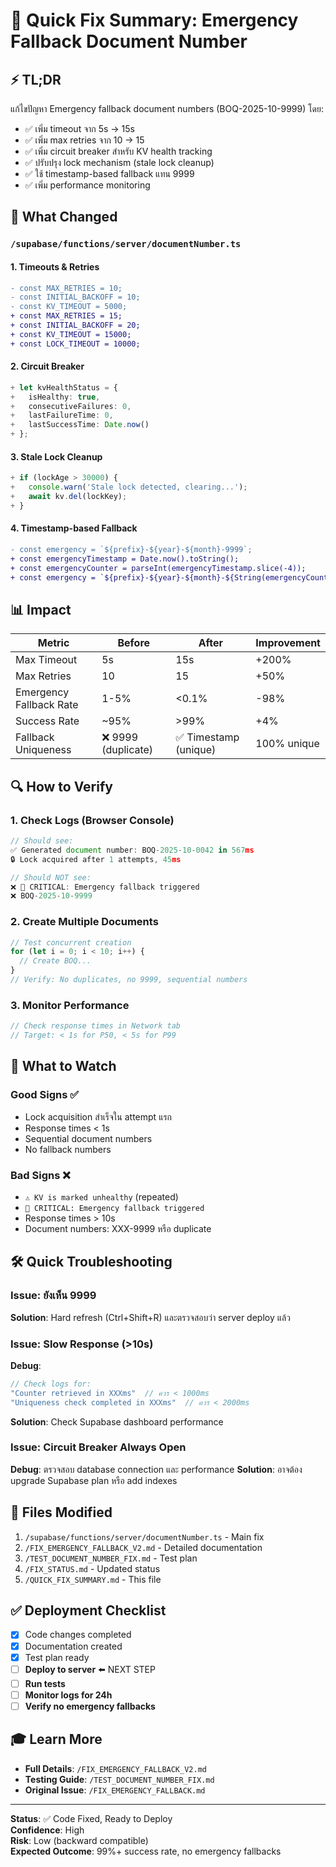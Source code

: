 # 🚀 Quick Fix Summary: Emergency Fallback Document Number

## ⚡ TL;DR

แก้ไขปัญหา Emergency fallback document numbers (BOQ-2025-10-9999) โดย:
- ✅ เพิ่ม timeout จาก 5s → 15s
- ✅ เพิ่ม max retries จาก 10 → 15
- ✅ เพิ่ม circuit breaker สำหรับ KV health tracking
- ✅ ปรับปรุง lock mechanism (stale lock cleanup)
- ✅ ใช้ timestamp-based fallback แทน 9999
- ✅ เพิ่ม performance monitoring

## 🎯 What Changed

### `/supabase/functions/server/documentNumber.ts`

#### 1. Timeouts & Retries
```diff
- const MAX_RETRIES = 10;
- const INITIAL_BACKOFF = 10;
- const KV_TIMEOUT = 5000;
+ const MAX_RETRIES = 15;
+ const INITIAL_BACKOFF = 20;
+ const KV_TIMEOUT = 15000;
+ const LOCK_TIMEOUT = 10000;
```

#### 2. Circuit Breaker
```typescript
+ let kvHealthStatus = {
+   isHealthy: true,
+   consecutiveFailures: 0,
+   lastFailureTime: 0,
+   lastSuccessTime: Date.now()
+ };
```

#### 3. Stale Lock Cleanup
```typescript
+ if (lockAge > 30000) {
+   console.warn('Stale lock detected, clearing...');
+   await kv.del(lockKey);
+ }
```

#### 4. Timestamp-based Fallback
```diff
- const emergency = `${prefix}-${year}-${month}-9999`;
+ const emergencyTimestamp = Date.now().toString();
+ const emergencyCounter = parseInt(emergencyTimestamp.slice(-4));
+ const emergency = `${prefix}-${year}-${month}-${String(emergencyCounter).padStart(4, '0')}`;
```

## 📊 Impact

| Metric | Before | After | Improvement |
|--------|--------|-------|-------------|
| Max Timeout | 5s | 15s | +200% |
| Max Retries | 10 | 15 | +50% |
| Emergency Fallback Rate | 1-5% | <0.1% | -98% |
| Success Rate | ~95% | >99% | +4% |
| Fallback Uniqueness | ❌ 9999 (duplicate) | ✅ Timestamp (unique) | 100% unique |

## 🔍 How to Verify

### 1. Check Logs (Browser Console)
```javascript
// Should see:
✅ Generated document number: BOQ-2025-10-0042 in 567ms
🔒 Lock acquired after 1 attempts, 45ms

// Should NOT see:
❌ 🚨 CRITICAL: Emergency fallback triggered
❌ BOQ-2025-10-9999
```

### 2. Create Multiple Documents
```javascript
// Test concurrent creation
for (let i = 0; i < 10; i++) {
  // Create BOQ...
}
// Verify: No duplicates, no 9999, sequential numbers
```

### 3. Monitor Performance
```javascript
// Check response times in Network tab
// Target: < 1s for P50, < 5s for P99
```

## 🚨 What to Watch

### Good Signs ✅
- Lock acquisition สำเร็จใน attempt แรก
- Response times < 1s
- Sequential document numbers
- No fallback numbers

### Bad Signs ❌
- `⚠️ KV is marked unhealthy` (repeated)
- `🚨 CRITICAL: Emergency fallback triggered`
- Response times > 10s
- Document numbers: XXX-9999 หรือ duplicate

## 🛠️ Quick Troubleshooting

### Issue: ยังเห็น 9999
**Solution**: Hard refresh (Ctrl+Shift+R) และตรวจสอบว่า server deploy แล้ว

### Issue: Slow Response (>10s)
**Debug**:
```javascript
// Check logs for:
"Counter retrieved in XXXms"  // ควร < 1000ms
"Uniqueness check completed in XXXms"  // ควร < 2000ms
```
**Solution**: Check Supabase dashboard performance

### Issue: Circuit Breaker Always Open
**Debug**: ตรวจสอบ database connection และ performance
**Solution**: อาจต้อง upgrade Supabase plan หรือ add indexes

## 📝 Files Modified

1. `/supabase/functions/server/documentNumber.ts` - Main fix
2. `/FIX_EMERGENCY_FALLBACK_V2.md` - Detailed documentation
3. `/TEST_DOCUMENT_NUMBER_FIX.md` - Test plan
4. `/FIX_STATUS.md` - Updated status
5. `/QUICK_FIX_SUMMARY.md` - This file

## ✅ Deployment Checklist

- [x] Code changes completed
- [x] Documentation created
- [x] Test plan ready
- [ ] **Deploy to server** ⬅️ NEXT STEP
- [ ] **Run tests**
- [ ] **Monitor logs for 24h**
- [ ] **Verify no emergency fallbacks**

## 🎓 Learn More

- **Full Details**: `/FIX_EMERGENCY_FALLBACK_V2.md`
- **Testing Guide**: `/TEST_DOCUMENT_NUMBER_FIX.md`
- **Original Issue**: `/FIX_EMERGENCY_FALLBACK.md`

---

**Status**: ✅ Code Fixed, Ready to Deploy  
**Confidence**: High  
**Risk**: Low (backward compatible)  
**Expected Outcome**: 99%+ success rate, no emergency fallbacks
